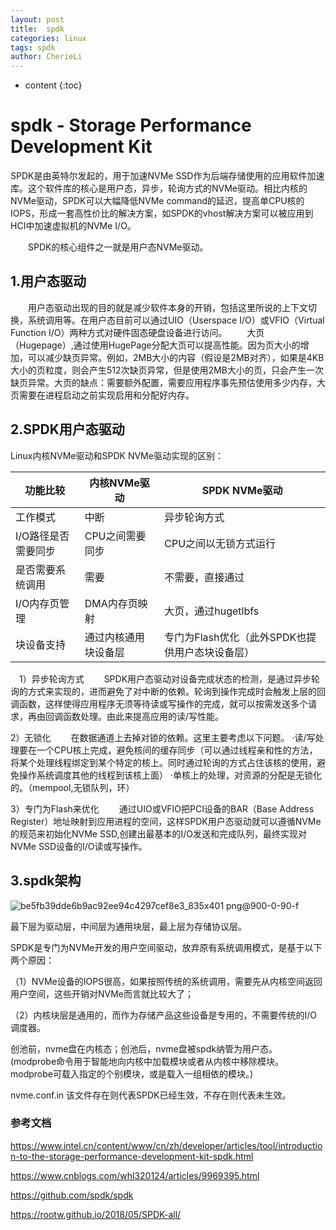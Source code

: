 ```yaml
---
layout: post
title:  spdk
categories: linux
tags: spdk
author: CherieLi
---
```


* content
{:toc}
# **spdk - Storage Performance Development Kit** 

SPDK是由英特尔发起的，用于加速NVMe SSD作为后端存储使用的应用软件加速库。这个软件库的核心是用户态，异步，轮询方式的NVMe驱动。相比内核的NVMe驱动，SPDK可以大幅降低NVMe command的延迟，提高单CPU核的IOPS，形成一套高性价比的解决方案，如SPDK的vhost解决方案可以被应用到HCI中加速虚拟机的NVMe I/O。

    SPDK的核心组件之一就是用户态NVMe驱动。

## 1.用户态驱动

    用户态驱动出现的目的就是减少软件本身的开销，包括这里所说的上下文切换，系统调用等。在用户态目前可以通过UIO（Userspace I/O）或VFIO（Virtual Function I/O）两种方式对硬件固态硬盘设备进行访问。
    大页（Hugepage）,通过使用HugePage分配大页可以提高性能。因为页大小的增加，可以减少缺页异常。例如，2MB大小的内容（假设是2MB对齐），如果是4KB大小的页粒度，则会产生512次缺页异常，但是使用2MB大小的页，只会产生一次缺页异常。大页的缺点：需要额外配置，需要应用程序事先预估使用多少内存，大页需要在进程启动之前实现启用和分配好内存。

## 2.SPDK用户态驱动

Linux内核NVMe驱动和SPDK NVMe驱动实现的区别：

| 功能比较            | 内核NVMe驱动         | SPDK NVMe驱动                                   |
| ------------------- | -------------------- | ----------------------------------------------- |
| 工作模式            | 中断                 | 异步轮询方式                                    |
| I/O路径是否需要同步 | CPU之间需要同步      | CPU之间以无锁方式运行                           |
| 是否需要系统调用    | 需要                 | 不需要，直接通过                                |
| I/O内存页管理       | DMA内存页映射        | 大页，通过hugetlbfs                             |
| 块设备支持          | 通过内核通用块设备层 | 专门为Flash优化（此外SPDK也提供用户态块设备层） |

  1）异步轮询方式
    SPDK用户态驱动对设备完成状态的检测，是通过异步轮询的方式来实现的，进而避免了对中断的依赖。轮询到操作完成时会触发上层的回调函数，这样使得应用程序无须等待读或写操作的完成，就可以按需发送多个请求，再由回调函数处理。由此来提高应用的读/写性能。
  
  
  2）无锁化
    在数据通道上去掉对锁的依赖。这里主要考虑以下问题。
·读/写处理要在一个CPU核上完成，避免核间的缓存同步（可以通过线程亲和性的方法，将某个处理线程绑定到某个特定的核上。同时通过轮询的方式占住该核的使用，避免操作系统调度其他的线程到该核上面）
·单核上的处理，对资源的分配是无锁化的。（mempool,无锁队列，环）
  
  
  3）专门为Flash来优化
    通过UIO或VFIO把PCI设备的BAR（Base Address Register）地址映射到应用进程的空间，这样SPDK用户态驱动就可以遵循NVMe的规范来初始化NVMe SSD,创建出最基本的I/O发送和完成队列，最终实现对NVMe SSD设备的I/O读或写操作。

## 3.spdk架构
![be5fb39dde6b9ac92ee94c4297cef8e3_835x401 png@900-0-90-f](https://user-images.githubusercontent.com/17334572/200102359-3554bf27-fdba-4435-945b-429cec6c8506.png)

最下层为驱动层，中间层为通用块层，最上层为存储协议层。

SPDK是专门为NVMe开发的用户空间驱动，放弃原有系统调用模式，是基于以下两个原因：

（1）NVMe设备的IOPS很高，如果按照传统的系统调用，需要先从内核空间返回用户空间，这些开销对NVMe而言就比较大了；

（2）内核块层是通用的，而作为存储产品这些设备是专用的，不需要传统的I/O调度器。

创池前，nvme盘在内核态；创池后，nvme盘被spdk纳管为用户态。  
(modprobe命令用于智能地向内核中加载模块或者从内核中移除模块。 modprobe可载入指定的个别模块，或是载入一组相依的模块。)

nvme.conf.in 该文件存在则代表SPDK已经生效，不存在则代表未生效。  


### 参考文档
https://www.intel.cn/content/www/cn/zh/developer/articles/tool/introduction-to-the-storage-performance-development-kit-spdk.html

https://www.cnblogs.com/whl320124/articles/9969395.html

https://github.com/spdk/spdk  

https://rootw.github.io/2018/05/SPDK-all/  

